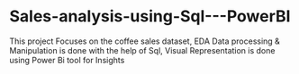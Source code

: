# Sales-analysis-using-Sql---PowerBI
This project Focuses on the coffee sales dataset, EDA Data processing &amp; Manipulation is done with the help of Sql, Visual Representation is done using Power Bi tool for Insights
